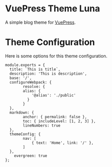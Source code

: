 # VuePress Theme Luna

A simple blog theme for [VuePress](https://github.com/vuejs/vuepress).

# Theme Configuration

Here is some options for this theme configuration.

```
module.exports = {
  title: `This is title`,
  description: 'This is description',
  base: '/',
  configureWebpack: {
		resolve: {
	  	alias: {
			'@alias': './public'
		  }
		}
  },
  markdown: {
		anchor: { permalink: false },
		toc: { includeLevel: [1, 2, 3] },
		lineNumbers: true
  },
  themeConfig: {
		nav: [
			{ text: 'Home', link: '/' },
		]
  },
	evergreen: true
};
```


    




